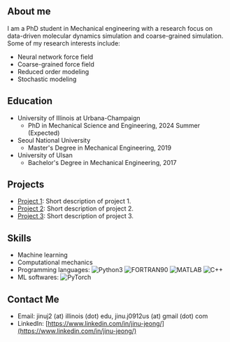 ## About me

I am a PhD student in Mechanical engineering with a research focus on data-driven molecular dynamics simulation and coarse-grained simulation. Some of my research interests include:

- Neural network force field
- Coarse-grained force field
- Reduced order modeling
- Stochastic modeling

## Education

- University of Illinois at Urbana-Champaign
  - PhD in Mechanical Science and Engineering, 2024 Summer (Expected)
- Seoul National University
  - Master's Degree in Mechanical Engineering, 2019
- University of Ulsan
  - Bachelor's Degree in Mechanical Engineering, 2017

## Projects

- [Project 1](link/to/project1): Short description of project 1.
- [Project 2](link/to/project2): Short description of project 2.
- [Project 3](link/to/project3): Short description of project 3.

## Skills

- Machine learning
- Computational mechanics
- Programming languages: ![Python3](https://img.shields.io/badge/python3-brightgreen) ![FORTRAN90](https://img.shields.io/badge/FORTRAN-red) ![MATLAB](https://img.shields.io/badge/MATLAB-orange) ![C++](https://img.shields.io/badge/C++-lightgrey)
- ML softwares: ![PyTorch](https://img.shields.io/badge/PyTorch-green)

## Contact Me

- Email: jinuj2 (at) illinois (dot) edu, jinu.j0912us (at) gmail (dot) com
- LinkedIn: [https://www.linkedin.com/in/jinu-jeong/](https://www.linkedin.com/in/jinu-jeong/)
